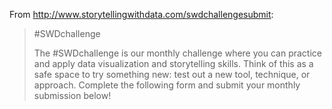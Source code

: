 From http://www.storytellingwithdata.com/swdchallengesubmit:

> #SWDchallenge 
>
> The #SWDchallenge is our monthly challenge where you can practice and apply data visualization and storytelling skills. Think of this as a safe space to try something new: test out a new tool, technique, or approach. Complete the following form and submit your monthly submission below!
